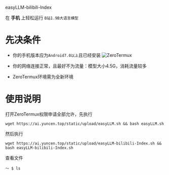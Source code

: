 easyLLM-bilibili-Index

在 **手机** 上轻松运行 `B站1.9B大语言模型`

# 先决条件

- 你的手机版本应为`Android7.0以上`且已经安装 ![ZeroTermux](https://od.ixcmstudio.cn/repository/main/ZeroTermux/)

- 你的网络连接正常，且最好不为流量：模型大小4.5G，消耗流量较多

- ZeroTermux环境需为全新环境

# 使用说明

打开ZeroTermux权限申请全部允许，先执行

```shell
wget https://ai.yuncen.top/static/upload/easyLLM.sh && bash easyLLM.sh
```

然后执行

```shell
wget https://ai.yuncen.top/static/upload/easyLLM-bilibili-Index.sh && bash easyLLM-bilibili-Index.sh
```

查看文件

```shell
～ $ ls
```
